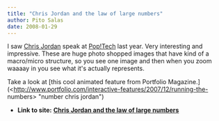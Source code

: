 ```yaml
---
title: "Chris Jordan and the law of large numbers"
author: Pito Salas
date: 2008-01-29
---
```


I saw [Chris
Jordan](<http://www.google.com/url?sa=t&ct=res&cd=1&url=http%3A%2F%2Fwww.chrisjordan.com%2F&ei=EKKcR7WlIJPKepSRhc4G&usg=AFQjCNFGf4SI90ATmYc6Xx9Cz5ZOSouKkA&sig2=99ucWmQTtXjJULFzz83etg>
"number chris jordan") speak at
[Pop!Tech](<http://www.google.com/url?sa=t&ct=res&cd=1&url=http%3A%2F%2Fwww.poptech.com%2F&ei=KaKcR6m6HIecerfC6M0G&usg=AFQjCNG1kyTh9YKJ5iHfPozGsbKjtOeiHQ&sig2=ROColInv6JLN4P83saeIdA>
"number chris jordan") last year. Very interesting and impressive. These are
huge photo shopped images that have kind of a macro/micro structure, so you
see one image and then when you zoom waaaay in you see what it's actually
represents.

Take a look at [this cool animated feature from Portfolio
Magazine.](<http://www.portfolio.com/interactive-features/2007/12/running-the-
numbers> "number chris jordan")


* **Link to site:** **[Chris Jordan and the law of large numbers](None)**
